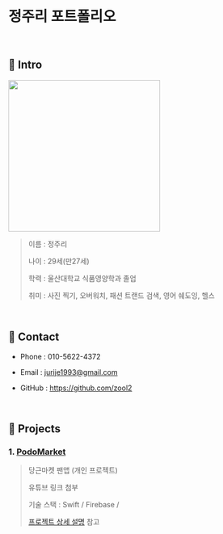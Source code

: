 # 정주리 포트폴리오

</br>

## 📌 Intro

<img src="https://user-images.githubusercontent.com/52398346/131293181-05ee50a7-36c1-423f-b241-c9c397b3b54d.png" width="300">

>이름 : 정주리
>
>나이 : 29세(만27세)
>
>학력 : 울산대학교 식품영양학과 졸업
>
>취미 : 사진 찍기, 오버워치, 패션 트랜드 검색, 영어 쉐도잉, 헬스 

</br>

## 📌 Contact

- Phone : 010-5622-4372

- Email : jurije1993@gmail.com

- GitHub : https://github.com/zool2

</br>

## 📌 Projects

### 1. [PodoMarket](https://github.com/zool2/PodoMarket)

> 당근마켓 팬앱 (개인 프로젝트)
> 
> 유튜브 링크 첨부
> 
> 기술 스택 : 
> Swift / Firebase / 
> 
> [프로젝트 상세 설명](https://github.com/zool2/PodoMarket) 참고
